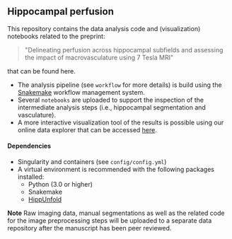 ## Hippocampal perfusion

This repository contains the data analysis code and (visualization) notebooks related to the preprint:

> "Delineating perfusion across hippocampal subfields and assessing the impact of macrovasculature using 7 Tesla MRI"

that can be found here.

- The analysis pipeline (see `workflow` for more details) is build using the [Snakemake](https://snakemake.readthedocs.io/en/stable/) workflow management system.
- Several `notebooks` are uploaded to support the inspection of the intermediate analysis steps (i.e., hippocampal segmentation and vasculature).
- A more interactive visualization tool of the results is possible using our online data explorer that can be accessed [here](https://tinyurl.com/3z8czuy9/).

#### Dependencies
- Singularity and containers (see `config/config.yml`)
- A virtual environment is recommended with the following packages installed:
    - Python (3.0 or higher)
    - Snakemake 
    - [HippUnfold](https://hippunfold.readthedocs.io/)

**Note**
Raw imaging data, manual segmentations as well as the related code for the image preprocessing steps will be uploaded to a separate data repository after the manuscript has been peer reviewed.